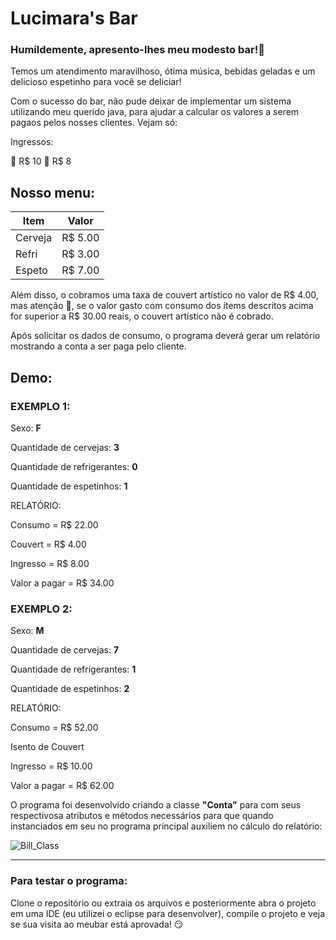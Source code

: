 # Lucimara's Bar 


### Humildemente, apresento-lhes meu modesto bar!:beers:


Temos um atendimento maravilhoso, ótima música, bebidas geladas e um delicioso espetinho para você se deliciar! 

Com o sucesso do bar, não pude deixar de implementar um sistema utilizando meu querido java, para ajudar a calcular os valores a serem pagaos pelos nosses clientes. Vejam só:

Ingressos:

:man: R$ 10 
:woman: R$ 8


## Nosso menu: 


Item     | Valor
---------|-------
Cerveja  | R$ 5.00
Refri    | R$ 3.00
Espeto   | R$ 7.00

   
   Além disso, o cobramos uma taxa de couvert artístico no valor de R$ 4.00, mas atenção :rotating_light:, se o valor gasto com consumo  dos ítems descritos acima for superior a R$ 30.00 reais, o couvert artístico não é cobrado. 

   Após solicitar os dados de consumo, o programa deverá gerar um relatório mostrando a conta a ser paga pelo cliente.

## Demo:


### EXEMPLO 1: 


Sexo: **F**

Quantidade de cervejas: **3**

Quantidade de refrigerantes: **0**

Quantidade de espetinhos: **1**



RELATÓRIO:


Consumo = R$ 22.00 

Couvert = R$ 4.00 

Ingresso = R$ 8.00 

Valor a pagar = R$ 34.00 



### EXEMPLO 2:


Sexo: **M**

Quantidade de cervejas: **7**

Quantidade de refrigerantes: **1**

Quantidade de espetinhos: **2**



RELATÓRIO:

Consumo = R$ 52.00 

Isento de Couvert 

Ingresso = R$ 10.00 

Valor a pagar = R$ 62.00 




O programa foi desenvolvido criando a classe **"Conta"** para com seus respectivosa atributos e métodos necessários para que quando instanciados em seu no programa principal auxiliem no cálculo do relatório: 


![Bill_Class](![Bill_class](https://github.com/Lucimararocha872/bar_chanllege/assets/96544129/021967a8-31ae-4675-9574-2590138a7660)
)

____________________________________________________________________________________________________________________________________________________________________________________________________________________________

### Para testar o programa:

Clone o repositório ou extraia os arquivos e posteriormente abra o projeto em uma IDE (eu utilizei o eclipse para desenvolver), compile o projeto e veja se sua visita ao meubar está aprovada! :smirk:




    

